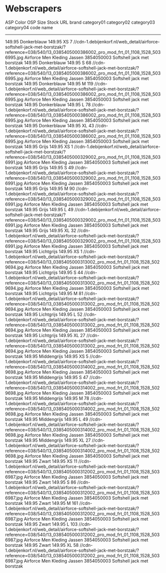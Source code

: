 # Webscrapers

 ASP  Color           OSP  Size      Stock  URL
                     brand     category01    category02    category03    category04          code  name
------  -----------  ------  ------  -------  --------------------------------------------------------------------------------------------------------------------------------------------------  --------  ------------  ------------  ------------  ------------  ----------  ---------------------------
149.95  Donkerblauw  149.95  XS            7  //cdn-1.debijenkorf.nl/web_detail/airforce-softshell-jack-met-borstzak/?reference=038/540/13_0385405000386002_pro_mod_frt_01_1108_1528_5036995.jpg  Airforce  Men           Kleding       Jassen                      3854050003  Softshell jack met borstzak
149.95  Donkerblauw  149.95  S            68  //cdn-1.debijenkorf.nl/web_detail/airforce-softshell-jack-met-borstzak/?reference=038/540/13_0385405000386002_pro_mod_frt_01_1108_1528_5036995.jpg  Airforce  Men           Kleding       Jassen                      3854050003  Softshell jack met borstzak
149.95  Donkerblauw  149.95  M           119  //cdn-1.debijenkorf.nl/web_detail/airforce-softshell-jack-met-borstzak/?reference=038/540/13_0385405000386002_pro_mod_frt_01_1108_1528_5036995.jpg  Airforce  Men           Kleding       Jassen                      3854050003  Softshell jack met borstzak
149.95  Donkerblauw  149.95  L            78  //cdn-1.debijenkorf.nl/web_detail/airforce-softshell-jack-met-borstzak/?reference=038/540/13_0385405000386002_pro_mod_frt_01_1108_1528_5036995.jpg  Airforce  Men           Kleding       Jassen                      3854050003  Softshell jack met borstzak
149.95  Donkerblauw  149.95  XL           43  //cdn-1.debijenkorf.nl/web_detail/airforce-softshell-jack-met-borstzak/?reference=038/540/13_0385405000386002_pro_mod_frt_01_1108_1528_5036995.jpg  Airforce  Men           Kleding       Jassen                      3854050003  Softshell jack met borstzak
149.95  Grijs        149.95  XS            1  //cdn-1.debijenkorf.nl/web_detail/airforce-softshell-jack-met-borstzak/?reference=038/540/13_0385405000329002_pro_mod_frt_01_1108_1528_5036991.jpg  Airforce  Men           Kleding       Jassen                      3854050003  Softshell jack met borstzak
149.95  Grijs        149.95  S            49  //cdn-1.debijenkorf.nl/web_detail/airforce-softshell-jack-met-borstzak/?reference=038/540/13_0385405000329002_pro_mod_frt_01_1108_1528_5036991.jpg  Airforce  Men           Kleding       Jassen                      3854050003  Softshell jack met borstzak
149.95  Grijs        149.95  M            90  //cdn-1.debijenkorf.nl/web_detail/airforce-softshell-jack-met-borstzak/?reference=038/540/13_0385405000329002_pro_mod_frt_01_1108_1528_5036991.jpg  Airforce  Men           Kleding       Jassen                      3854050003  Softshell jack met borstzak
149.95  Grijs        149.95  L            49  //cdn-1.debijenkorf.nl/web_detail/airforce-softshell-jack-met-borstzak/?reference=038/540/13_0385405000329002_pro_mod_frt_01_1108_1528_5036991.jpg  Airforce  Men           Kleding       Jassen                      3854050003  Softshell jack met borstzak
149.95  Grijs        149.95  XL           32  //cdn-1.debijenkorf.nl/web_detail/airforce-softshell-jack-met-borstzak/?reference=038/540/13_0385405000329002_pro_mod_frt_01_1108_1528_5036991.jpg  Airforce  Men           Kleding       Jassen                      3854050003  Softshell jack met borstzak
149.95  Lichtgrijs   149.95  XS            1  //cdn-1.debijenkorf.nl/web_detail/airforce-softshell-jack-met-borstzak/?reference=038/540/13_0385405000313002_pro_mod_frt_01_1108_1528_5029694.jpg  Airforce  Men           Kleding       Jassen                      3854050003  Softshell jack met borstzak
149.95  Lichtgrijs   149.95  S            44  //cdn-1.debijenkorf.nl/web_detail/airforce-softshell-jack-met-borstzak/?reference=038/540/13_0385405000313002_pro_mod_frt_01_1108_1528_5029694.jpg  Airforce  Men           Kleding       Jassen                      3854050003  Softshell jack met borstzak
149.95  Lichtgrijs   149.95  M            81  //cdn-1.debijenkorf.nl/web_detail/airforce-softshell-jack-met-borstzak/?reference=038/540/13_0385405000313002_pro_mod_frt_01_1108_1528_5029694.jpg  Airforce  Men           Kleding       Jassen                      3854050003  Softshell jack met borstzak
149.95  Lichtgrijs   149.95  L            52  //cdn-1.debijenkorf.nl/web_detail/airforce-softshell-jack-met-borstzak/?reference=038/540/13_0385405000313002_pro_mod_frt_01_1108_1528_5029694.jpg  Airforce  Men           Kleding       Jassen                      3854050003  Softshell jack met borstzak
149.95  Lichtgrijs   149.95  XL           27  //cdn-1.debijenkorf.nl/web_detail/airforce-softshell-jack-met-borstzak/?reference=038/540/13_0385405000313002_pro_mod_frt_01_1108_1528_5029694.jpg  Airforce  Men           Kleding       Jassen                      3854050003  Softshell jack met borstzak
149.95  Middengrijs  149.95  XS            5  //cdn-1.debijenkorf.nl/web_detail/airforce-softshell-jack-met-borstzak/?reference=038/540/13_0385405000314002_pro_mod_frt_01_1108_1528_5029698.jpg  Airforce  Men           Kleding       Jassen                      3854050003  Softshell jack met borstzak
149.95  Middengrijs  149.95  S            47  //cdn-1.debijenkorf.nl/web_detail/airforce-softshell-jack-met-borstzak/?reference=038/540/13_0385405000314002_pro_mod_frt_01_1108_1528_5029698.jpg  Airforce  Men           Kleding       Jassen                      3854050003  Softshell jack met borstzak
149.95  Middengrijs  149.95  M            78  //cdn-1.debijenkorf.nl/web_detail/airforce-softshell-jack-met-borstzak/?reference=038/540/13_0385405000314002_pro_mod_frt_01_1108_1528_5029698.jpg  Airforce  Men           Kleding       Jassen                      3854050003  Softshell jack met borstzak
149.95  Middengrijs  149.95  L            49  //cdn-1.debijenkorf.nl/web_detail/airforce-softshell-jack-met-borstzak/?reference=038/540/13_0385405000314002_pro_mod_frt_01_1108_1528_5029698.jpg  Airforce  Men           Kleding       Jassen                      3854050003  Softshell jack met borstzak
149.95  Middengrijs  149.95  XL           27  //cdn-1.debijenkorf.nl/web_detail/airforce-softshell-jack-met-borstzak/?reference=038/540/13_0385405000314002_pro_mod_frt_01_1108_1528_5029698.jpg  Airforce  Men           Kleding       Jassen                      3854050003  Softshell jack met borstzak
149.95  Zwart        149.95  XS           11  //cdn-1.debijenkorf.nl/web_detail/airforce-softshell-jack-met-borstzak/?reference=038/540/13_0385405000312002_pro_mod_frt_01_1108_1528_5036987.jpg  Airforce  Men           Kleding       Jassen                      3854050003  Softshell jack met borstzak
149.95  Zwart        149.95  S            86  //cdn-1.debijenkorf.nl/web_detail/airforce-softshell-jack-met-borstzak/?reference=038/540/13_0385405000312002_pro_mod_frt_01_1108_1528_5036987.jpg  Airforce  Men           Kleding       Jassen                      3854050003  Softshell jack met borstzak
149.95  Zwart        149.95  M           161  //cdn-1.debijenkorf.nl/web_detail/airforce-softshell-jack-met-borstzak/?reference=038/540/13_0385405000312002_pro_mod_frt_01_1108_1528_5036987.jpg  Airforce  Men           Kleding       Jassen                      3854050003  Softshell jack met borstzak
149.95  Zwart        149.95  L           103  //cdn-1.debijenkorf.nl/web_detail/airforce-softshell-jack-met-borstzak/?reference=038/540/13_0385405000312002_pro_mod_frt_01_1108_1528_5036987.jpg  Airforce  Men           Kleding       Jassen                      3854050003  Softshell jack met borstzak
149.95  Zwart        149.95  XL           58  //cdn-1.debijenkorf.nl/web_detail/airforce-softshell-jack-met-borstzak/?reference=038/540/13_0385405000312002_pro_mod_frt_01_1108_1528_5036987.jpg  Airforce  Men           Kleding       Jassen                      3854050003  Softshell jack met borstzak
